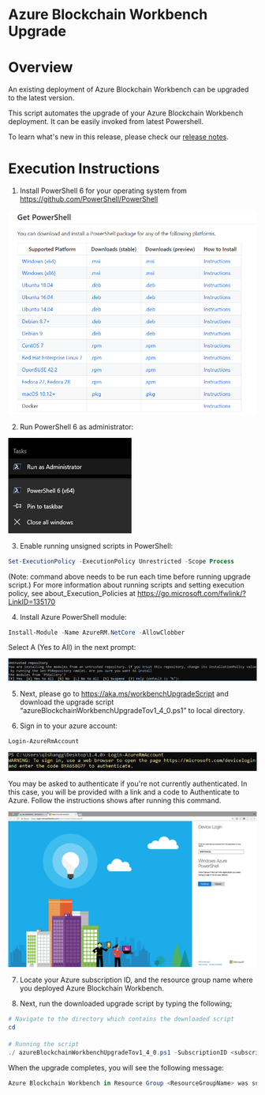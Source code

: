 # Azure Blockchain Workbench Upgrade



Overview
=================
An existing deployment of Azure Blockchain Workbench can be upgraded to the latest version.

This script automates the upgrade of your Azure Blockchain Workbench deployment. It can be easily invoked from latest Powershell.

To learn what's new in this release, please check our [release notes](releasenotes.md).

Execution Instructions
=======================
1. Install PowerShell 6 for your operating system from https://github.com/PowerShell/PowerShell

![](./media/release140-1.png)


2. Run PowerShell 6 as administrator:

![](./media/release-140-2.png)


3. Enable running unsigned scripts in PowerShell:

```powershell
Set-ExecutionPolicy -ExecutionPolicy Unrestricted -Scope Process
```
(Note: command above needs to be run each time before running upgrade script.)
For more information about running scripts and setting execution policy, see about_Execution_Policies at https://go.microsoft.com/fwlink/?LinkID=135170

4. Install Azure PowerShell module:
```powershell
Install-Module -Name AzureRM.NetCore -AllowClobber
```
Select A (Yes to All) in the next prompt:

![](./media/release-140-3.png)


5. Next, please go to https://aka.ms/workbenchUpgradeScript and download the upgrade script “azureBlockchainWorkbenchUpgradeTov1_4_0.ps1” to local directory.


6. Sign in to your azure account:

```powershell
Login-AzureRmAccount
```
![](./media/release-140-4.png)

You may be asked to authenticate if you're not currently authenticated. In this case, you will be provided with a link and a code to Authenticate to Azure. Follow the instructions shows after running this command.

![](./media/upgrade-5.png)


7. Locate your Azure subscription ID, and the resource group name where you deployed Azure Blockchain Workbench.


8. Next, run the downloaded upgrade script by typing the following;

```powershell
# Navigate to the directory which contains the downloaded script
cd 

# Running the script
./ azureBlockchainWorkbenchUpgradeTov1_4_0.ps1 -SubscriptionID <subscription_id> -ResourceGroupName <workbench-resource-group-name>

```

When the upgrade completes, you will see the following message:
```powershell
Azure Blockchain Workbench in Resource Group <ResourceGroupName> was succesfully updated to version 1.4.0.
```
